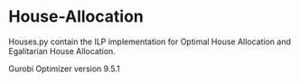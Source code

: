 # House-Allocation

Houses.py contain the ILP implementation for Optimal House Allocation and Egalitarian House Allocation. 

Gurobi Optimizer version 9.5.1
